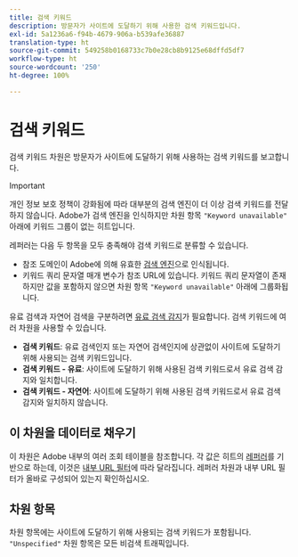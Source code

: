 ```yaml
---
title: 검색 키워드
description: 방문자가 사이트에 도달하기 위해 사용한 검색 키워드입니다.
exl-id: 5a1236a6-f94b-4679-906a-b539afe36887
translation-type: ht
source-git-commit: 549258b0168733c7b0e28cb8b9125e68dffd5df7
workflow-type: ht
source-wordcount: '250'
ht-degree: 100%

---
```


# 검색 키워드

검색 키워드 차원은 방문자가 사이트에 도달하기 위해 사용하는 검색 키워드를 보고합니다.

>[!IMPORTANT]
>
>개인 정보 보호 정책이 강화됨에 따라 대부분의 검색 엔진이 더 이상 검색 키워드를 전달하지 않습니다. Adobe가 검색 엔진을 인식하지만 차원 항목 `"Keyword unavailable"` 아래에 키워드 그룹이 없는 히트입니다.

레퍼러는 다음 두 항목을 모두 충족해야 검색 키워드로 분류할 수 있습니다.

* 참조 도메인이 Adobe에 의해 유효한 [검색 엔진](search-engine.md)으로 인식됩니다.
* 키워드 쿼리 문자열 매개 변수가 참조 URL에 있습니다. 키워드 쿼리 문자열이 존재하지만 값을 포함하지 않으면 차원 항목 `"Keyword unavailable"` 아래에 그룹화됩니다.

유료 검색과 자연어 검색을 구분하려면 [유료 검색 감지](/help/admin/admin/paid-search-detection/paid-search-detection.md)가 필요합니다. 검색 키워드에 여러 차원을 사용할 수 있습니다.

* **검색 키워드**: 유료 검색인지 또는 자연어 검색인지에 상관없이 사이트에 도달하기 위해 사용되는 검색 키워드입니다.
* **검색 키워드 - 유료**: 사이트에 도달하기 위해 사용된 검색 키워드로서 유료 검색 감지와 일치합니다.
* **검색 키워드 - 자연어**: 사이트에 도달하기 위해 사용된 검색 키워드로서 유료 검색 감지와 일치하지 않습니다.

## 이 차원을 데이터로 채우기

이 차원은 Adobe 내부의 여러 조회 테이블을 참조합니다. 각 값은 히트의 [레퍼러](referrer.md)를 기반으로 하는데, 이것은 [내부 URL 필터](/help/admin/admin/internal-url-filter-admin.md)에 따라 달라집니다. 레퍼러 차원과 내부 URL 필터가 올바로 구성되어 있는지 확인하십시오.

## 차원 항목

차원 항목에는 사이트에 도달하기 위해 사용되는 검색 키워드가 포함됩니다. `"Unspecified"` 차원 항목은 모든 비검색 트래픽입니다.
